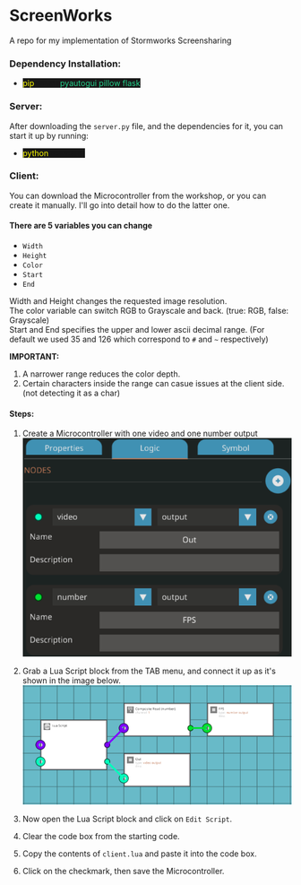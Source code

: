 # ScreenWorks
A repo for my implementation of Stormworks Screensharing


### Dependency Installation:
* <span style="background-color:#181818"><span style="color:#FFFF00">pip</span> install <span style="color:#23D18B">pyautogui pillow flask</span></span>


### Server:
After downloading the `server.py` file, and the dependencies for it, you can start it up by running:

* <span style="background-color:#181818"><span style="color:#FFFF00">python</span> server.py</span>

### Client:
You can download the Microcontroller from the workshop, or you can create it manually. I'll go into detail how to do the latter one.

#### There are 5 variables you can change
* `Width`
* `Height`
* `Color`
* `Start`
* `End`

Width and Height changes the requested image resolution.<br>
The color variable can switch RGB to Grayscale and back. (true: RGB, false: Grayscale)<br>
Start and End specifies the upper and lower ascii decimal range. (For default we used 35 and 126 which correspond to `#` and `~` respectively)

**IMPORTANT:**<br>
1. A narrower range reduces the color depth.
2. Certain characters inside the range can casue issues at the client side. (not detecting it as a char)



#### Steps:
1. Create a Microcontroller with one video and one number output<br>
![](https://github.com/garaibence/ScreenWorks/blob/main/out.png?raw=true)

2. Grab a Lua Script block from the TAB menu, and connect it up as it's shown in the image below.<br>
![](https://github.com/garaibence/ScreenWorks/blob/main/microcontroller.png?raw=true)

3. Now open the Lua Script block and click on `Edit Script`.

4. Clear the code box from the starting code.

5. Copy the contents of `client.lua` and paste it into the code box.

6. Click on the checkmark, then save the Microcontroller.